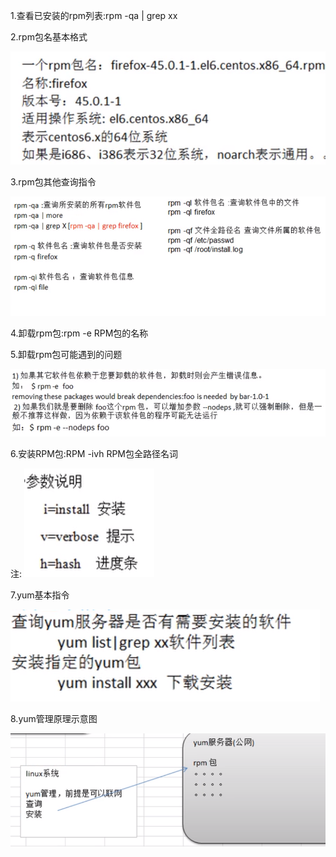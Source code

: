 1.查看已安装的rpm列表:rpm -qa | grep xx

2.rpm包名基本格式

![001](001.png)

3.rpm包其他查询指令

![002](002.png)

4.卸载rpm包:rpm -e RPM包的名称

5.卸载rpm包可能遇到的问题

![003](003.png)

6.安装RPM包:RPM -ivh RPM包全路径名词

注:
![004](004.png)

7.yum基本指令

![005](005.png)

8.yum管理原理示意图

![006](006.png)



